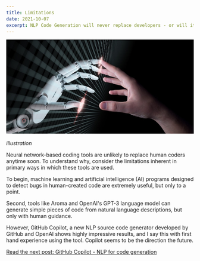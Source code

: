```yaml
---
title: Limitations
date: 2021-10-07
excerpt: NLP Code Generation will never replace developers - or will it?
---
```


![illustration](/img/limitations.png)

_illustration_

Neural network-based coding tools are unlikely to replace human coders anytime soon. To understand why, consider the limitations inherent in primary ways in which these tools are used.

To begin, machine learning and artificial intelligence (AI) programs designed to detect bugs in human-created code are extremely useful, but only to a point.

Second, tools like Aroma and OpenAI's GPT-3 language model can generate simple pieces of code from natural language descriptions, but only with human guidance.

However, GitHub Copilot, a new NLP source code generator developed by GitHub and OpenAI shows highly impressive results, and I say this with first hand experience using the tool. Copilot seems to be the direction the future.

[Read the next post: GitHub Copilot - NLP for code generation](nlp-for-code-generation-with-copilot)
